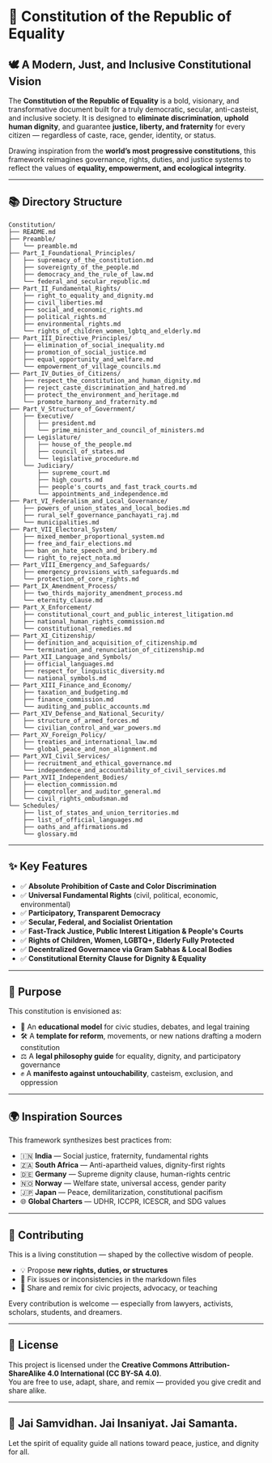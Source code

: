 # 📜 Constitution of the Republic of Equality

## 🕊 A Modern, Just, and Inclusive Constitutional Vision

The **Constitution of the Republic of Equality** is a bold, visionary, and transformative document built for a truly democratic, secular, anti-casteist, and inclusive society. It is designed to **eliminate discrimination**, **uphold human dignity**, and guarantee **justice, liberty, and fraternity** for every citizen — regardless of caste, race, gender, identity, or status.

Drawing inspiration from the **world’s most progressive constitutions**, this framework reimagines governance, rights, duties, and justice systems to reflect the values of **equality, empowerment, and ecological integrity**.

---

## 📚 Directory Structure

```plaintext
Constitution/
├── README.md
├── Preamble/
│   └── preamble.md
├── Part_I_Foundational_Principles/
│   ├── supremacy_of_the_constitution.md
│   ├── sovereignty_of_the_people.md
│   ├── democracy_and_the_rule_of_law.md
│   └── federal_and_secular_republic.md
├── Part_II_Fundamental_Rights/
│   ├── right_to_equality_and_dignity.md
│   ├── civil_liberties.md
│   ├── social_and_economic_rights.md
│   ├── political_rights.md
│   ├── environmental_rights.md
│   └── rights_of_children_women_lgbtq_and_elderly.md
├── Part_III_Directive_Principles/
│   ├── elimination_of_social_inequality.md
│   ├── promotion_of_social_justice.md
│   ├── equal_opportunity_and_welfare.md
│   └── empowerment_of_village_councils.md
├── Part_IV_Duties_of_Citizens/
│   ├── respect_the_constitution_and_human_dignity.md
│   ├── reject_caste_discrimination_and_hatred.md
│   ├── protect_the_environment_and_heritage.md
│   └── promote_harmony_and_fraternity.md
├── Part_V_Structure_of_Government/
│   ├── Executive/
│   │   ├── president.md
│   │   └── prime_minister_and_council_of_ministers.md
│   ├── Legislature/
│   │   ├── house_of_the_people.md
│   │   ├── council_of_states.md
│   │   └── legislative_procedure.md
│   └── Judiciary/
│       ├── supreme_court.md
│       ├── high_courts.md
│       ├── people's_courts_and_fast_track_courts.md
│       └── appointments_and_independence.md
├── Part_VI_Federalism_and_Local_Governance/
│   ├── powers_of_union_states_and_local_bodies.md
│   ├── rural_self_governance_panchayati_raj.md
│   └── municipalities.md
├── Part_VII_Electoral_System/
│   ├── mixed_member_proportional_system.md
│   ├── free_and_fair_elections.md
│   ├── ban_on_hate_speech_and_bribery.md
│   └── right_to_reject_nota.md
├── Part_VIII_Emergency_and_Safeguards/
│   ├── emergency_provisions_with_safeguards.md
│   └── protection_of_core_rights.md
├── Part_IX_Amendment_Process/
│   ├── two_thirds_majority_amendment_process.md
│   └── eternity_clause.md
├── Part_X_Enforcement/
│   ├── constitutional_court_and_public_interest_litigation.md
│   ├── national_human_rights_commission.md
│   └── constitutional_remedies.md
├── Part_XI_Citizenship/
│   ├── definition_and_acquisition_of_citizenship.md
│   └── termination_and_renunciation_of_citizenship.md
├── Part_XII_Language_and_Symbols/
│   ├── official_languages.md
│   ├── respect_for_linguistic_diversity.md
│   └── national_symbols.md
├── Part_XIII_Finance_and_Economy/
│   ├── taxation_and_budgeting.md
│   ├── finance_commission.md
│   └── auditing_and_public_accounts.md
├── Part_XIV_Defense_and_National_Security/
│   ├── structure_of_armed_forces.md
│   └── civilian_control_and_war_powers.md
├── Part_XV_Foreign_Policy/
│   ├── treaties_and_international_law.md
│   └── global_peace_and_non_alignment.md
├── Part_XVI_Civil_Services/
│   ├── recruitment_and_ethical_governance.md
│   └── independence_and_accountability_of_civil_services.md
├── Part_XVII_Independent_Bodies/
│   ├── election_commission.md
│   ├── comptroller_and_auditor_general.md
│   └── civil_rights_ombudsman.md
└── Schedules/
    ├── list_of_states_and_union_territories.md
    ├── list_of_official_languages.md
    ├── oaths_and_affirmations.md
    └── glossary.md
```

---

## ✨ Key Features

- ✅ **Absolute Prohibition of Caste and Color Discrimination**
- ✅ **Universal Fundamental Rights** (civil, political, economic, environmental)
- ✅ **Participatory, Transparent Democracy**
- ✅ **Secular, Federal, and Socialist Orientation**
- ✅ **Fast-Track Justice, Public Interest Litigation & People's Courts**
- ✅ **Rights of Children, Women, LGBTQ+, Elderly Fully Protected**
- ✅ **Decentralized Governance via Gram Sabhas & Local Bodies**
- ✅ **Constitutional Eternity Clause for Dignity & Equality**

---

## 🎯 Purpose

This constitution is envisioned as:

- 📘 An **educational model** for civic studies, debates, and legal training  
- 🛠 A **template for reform**, movements, or new nations drafting a modern constitution  
- ⚖ A **legal philosophy guide** for equality, dignity, and participatory governance  
- ✊ A **manifesto against untouchability**, casteism, exclusion, and oppression  

---

## 🌍 Inspiration Sources

This framework synthesizes best practices from:

- 🇮🇳 **India** — Social justice, fraternity, fundamental rights  
- 🇿🇦 **South Africa** — Anti-apartheid values, dignity-first rights  
- 🇩🇪 **Germany** — Supreme dignity clause, human-rights centric  
- 🇳🇴 **Norway** — Welfare state, universal access, gender parity  
- 🇯🇵 **Japan** — Peace, demilitarization, constitutional pacifism  
- 🌐 **Global Charters** — UDHR, ICCPR, ICESCR, and SDG values  

---

## 🤝 Contributing

This is a living constitution — shaped by the collective wisdom of people.

- 💡 Propose **new rights, duties, or structures**  
- 📝 Fix issues or inconsistencies in the markdown files  
- 🌱 Share and remix for civic projects, advocacy, or teaching  

Every contribution is welcome — especially from lawyers, activists, scholars, students, and dreamers.

---

## 📖 License

This project is licensed under the **Creative Commons Attribution-ShareAlike 4.0 International (CC BY-SA 4.0)**.  
You are free to use, adapt, share, and remix — provided you give credit and share alike.

---

## 🙏 Jai Samvidhan. Jai Insaniyat. Jai Samanta.

Let the spirit of equality guide all nations toward peace, justice, and dignity for all.